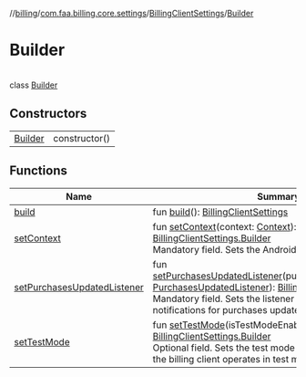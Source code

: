 //[billing](../../../../index.md)/[com.faa.billing.core.settings](../../index.md)/[BillingClientSettings](../index.md)/[Builder](index.md)

# Builder

\
class [Builder](index.md)

## Constructors

| | |
|---|---|
| [Builder](-builder.md) | constructor() |

## Functions

| Name | Summary |
|---|---|
| [build](build.md) | fun [build](build.md)(): [BillingClientSettings](../index.md) |
| [setContext](set-context.md) | fun [setContext](set-context.md)(context: [Context](https://developer.android.com/reference/kotlin/android/content/Context.html)): [BillingClientSettings.Builder](index.md)<br>Mandatory field. Sets the Android application context. |
| [setPurchasesUpdatedListener](set-purchases-updated-listener.md) | fun [setPurchasesUpdatedListener](set-purchases-updated-listener.md)(purchasesUpdatedListener: [PurchasesUpdatedListener](../../../com.faa.billing.core.api.data.purchase/-purchases-updated-listener/index.md)): [BillingClientSettings.Builder](index.md)<br>Mandatory field. Sets the listener through which notifications for purchases updates will be propagated to. |
| [setTestMode](set-test-mode.md) | fun [setTestMode](set-test-mode.md)(isTestModeEnabled: [Boolean](https://kotlinlang.org/api/latest/jvm/stdlib/kotlin/-boolean/index.html)): [BillingClientSettings.Builder](index.md)<br>Optional field. Sets the test mode flag indicating whether the billing client operates in test mode. |
